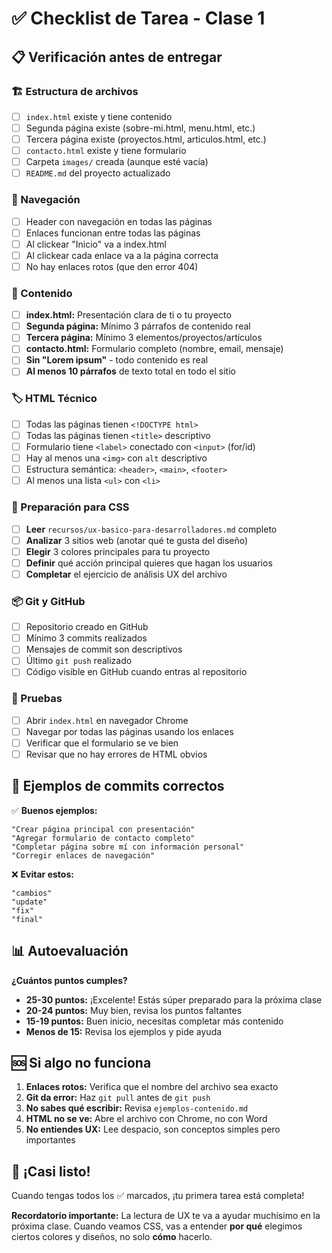 # ✅ Checklist de Tarea - Clase 1

## 📋 Verificación antes de entregar

### 🏗️ Estructura de archivos
- [ ] `index.html` existe y tiene contenido
- [ ] Segunda página existe (sobre-mi.html, menu.html, etc.)
- [ ] Tercera página existe (proyectos.html, articulos.html, etc.)
- [ ] `contacto.html` existe y tiene formulario
- [ ] Carpeta `images/` creada (aunque esté vacía)
- [ ] `README.md` del proyecto actualizado

### 🔗 Navegación
- [ ] Header con navegación en todas las páginas
- [ ] Enlaces funcionan entre todas las páginas
- [ ] Al clickear "Inicio" va a index.html
- [ ] Al clickear cada enlace va a la página correcta
- [ ] No hay enlaces rotos (que den error 404)

### 📝 Contenido
- [ ] **index.html:** Presentación clara de ti o tu proyecto
- [ ] **Segunda página:** Mínimo 3 párrafos de contenido real
- [ ] **Tercera página:** Mínimo 3 elementos/proyectos/artículos
- [ ] **contacto.html:** Formulario completo (nombre, email, mensaje)
- [ ] **Sin "Lorem ipsum"** - todo contenido es real
- [ ] **Al menos 10 párrafos** de texto total en todo el sitio

### 🏷️ HTML Técnico
- [ ] Todas las páginas tienen `<!DOCTYPE html>`
- [ ] Todas las páginas tienen `<title>` descriptivo
- [ ] Formulario tiene `<label>` conectado con `<input>` (for/id)
- [ ] Hay al menos una `<img>` con `alt` descriptivo
- [ ] Estructura semántica: `<header>`, `<main>`, `<footer>`
- [ ] Al menos una lista `<ul>` con `<li>`

### 🎨 Preparación para CSS
- [ ] **Leer** `recursos/ux-basico-para-desarrolladores.md` completo
- [ ] **Analizar** 3 sitios web (anotar qué te gusta del diseño)
- [ ] **Elegir** 3 colores principales para tu proyecto
- [ ] **Definir** qué acción principal quieres que hagan los usuarios
- [ ] **Completar** el ejercicio de análisis UX del archivo

### 📦 Git y GitHub
- [ ] Repositorio creado en GitHub
- [ ] Mínimo 3 commits realizados
- [ ] Mensajes de commit son descriptivos
- [ ] Último `git push` realizado
- [ ] Código visible en GitHub cuando entras al repositorio

### 🧪 Pruebas
- [ ] Abrir `index.html` en navegador Chrome
- [ ] Navegar por todas las páginas usando los enlaces
- [ ] Verificar que el formulario se ve bien
- [ ] Revisar que no hay errores de HTML obvios

## 🎯 Ejemplos de commits correctos

✅ **Buenos ejemplos:**
```
"Crear página principal con presentación"
"Agregar formulario de contacto completo"
"Completar página sobre mí con información personal"
"Corregir enlaces de navegación"
```

❌ **Evitar estos:**
```
"cambios"
"update"
"fix"
"final"
```

## 📊 Autoevaluación

**¿Cuántos puntos cumples?**
- **25-30 puntos:** ¡Excelente! Estás súper preparado para la próxima clase
- **20-24 puntos:** Muy bien, revisa los puntos faltantes
- **15-19 puntos:** Buen inicio, necesitas completar más contenido
- **Menos de 15:** Revisa los ejemplos y pide ayuda

## 🆘 Si algo no funciona

1. **Enlaces rotos:** Verifica que el nombre del archivo sea exacto
2. **Git da error:** Haz `git pull` antes de `git push`
3. **No sabes qué escribir:** Revisa `ejemplos-contenido.md`
4. **HTML no se ve:** Abre el archivo con Chrome, no con Word
5. **No entiendes UX:** Lee despacio, son conceptos simples pero importantes

## 🎉 ¡Casi listo!

Cuando tengas todos los ✅ marcados, ¡tu primera tarea está completa!

**Recordatorio importante:** La lectura de UX te va a ayudar muchísimo en la próxima clase. Cuando veamos CSS, vas a entender **por qué** elegimos ciertos colores y diseños, no solo **cómo** hacerlo.